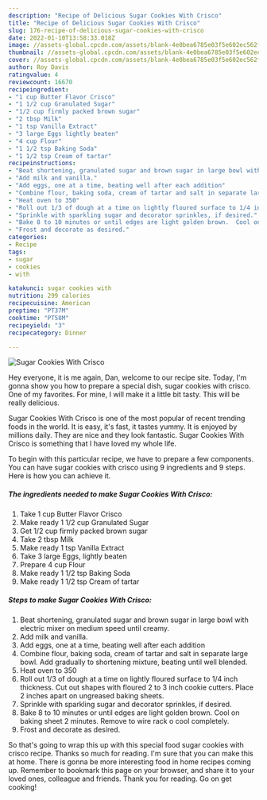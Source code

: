```yaml
---
description: "Recipe of Delicious Sugar Cookies With Crisco"
title: "Recipe of Delicious Sugar Cookies With Crisco"
slug: 176-recipe-of-delicious-sugar-cookies-with-crisco
date: 2022-01-10T13:58:33.018Z
image: //assets-global.cpcdn.com/assets/blank-4e0bea6785e03f5e602ec562f230caae08da540cada707380b4fe1bbebba43da.png
thumbnail: //assets-global.cpcdn.com/assets/blank-4e0bea6785e03f5e602ec562f230caae08da540cada707380b4fe1bbebba43da.png
cover: //assets-global.cpcdn.com/assets/blank-4e0bea6785e03f5e602ec562f230caae08da540cada707380b4fe1bbebba43da.png
author: Roy Davis
ratingvalue: 4
reviewcount: 16670
recipeingredient:
- "1 cup Butter Flavor Crisco"
- "1 1/2 cup Granulated Sugar"
- "1/2 cup firmly packed brown sugar"
- "2 tbsp Milk"
- "1 tsp Vanilla Extract"
- "3 large Eggs lightly beaten"
- "4 cup Flour"
- "1 1/2 tsp Baking Soda"
- "1 1/2 tsp Cream of tartar"
recipeinstructions:
- "Beat shortening, granulated sugar and brown sugar in large bowl with electric mixer on medium speed until creamy."
- "Add milk and vanilla."
- "Add eggs, one at a time, beating well after each addition"
- "Combine flour, baking soda, cream of tartar and salt in separate large bowl.  Add gradually to shortening mixture, beating until well blended."
- "Heat oven to 350"
- "Roll out 1/3 of dough at a time on lightly floured surface to 1/4 inch thickness.  Cut out shapes with floured 2 to 3 inch cookie cutters.  Place 2 inches apart on ungreased baking sheets."
- "Sprinkle with sparkling sugar and decorator sprinkles, if desired."
- "Bake 8 to 10 minutes or until edges are light golden brown.  Cool on baking sheet 2 minutes.  Remove to wire rack o cool completely."
- "Frost and decorate as desired."
categories:
- Recipe
tags:
- sugar
- cookies
- with

katakunci: sugar cookies with 
nutrition: 299 calories
recipecuisine: American
preptime: "PT37M"
cooktime: "PT58M"
recipeyield: "3"
recipecategory: Dinner

---
```



![Sugar Cookies With Crisco](//assets-global.cpcdn.com/assets/blank-4e0bea6785e03f5e602ec562f230caae08da540cada707380b4fe1bbebba43da.png)

Hey everyone, it is me again, Dan, welcome to our recipe site. Today, I'm gonna show you how to prepare a special dish, sugar cookies with crisco. One of my favorites. For mine, I will make it a little bit tasty. This will be really delicious.



Sugar Cookies With Crisco is one of the most popular of recent trending foods in the world. It is easy, it's fast, it tastes yummy. It is enjoyed by millions daily. They are nice and they look fantastic. Sugar Cookies With Crisco is something that I have loved my whole life.


To begin with this particular recipe, we have to prepare a few components. You can have sugar cookies with crisco using 9 ingredients and 9 steps. Here is how you can achieve it.

<!--inarticleads1-->

##### The ingredients needed to make Sugar Cookies With Crisco:

1. Take 1 cup Butter Flavor Crisco
1. Make ready 1 1/2 cup Granulated Sugar
1. Get 1/2 cup firmly packed brown sugar
1. Take 2 tbsp Milk
1. Make ready 1 tsp Vanilla Extract
1. Take 3 large Eggs, lightly beaten
1. Prepare 4 cup Flour
1. Make ready 1 1/2 tsp Baking Soda
1. Make ready 1 1/2 tsp Cream of tartar




<!--inarticleads2-->

##### Steps to make Sugar Cookies With Crisco:

1. Beat shortening, granulated sugar and brown sugar in large bowl with electric mixer on medium speed until creamy.
1. Add milk and vanilla.
1. Add eggs, one at a time, beating well after each addition
1. Combine flour, baking soda, cream of tartar and salt in separate large bowl.  Add gradually to shortening mixture, beating until well blended.
1. Heat oven to 350
1. Roll out 1/3 of dough at a time on lightly floured surface to 1/4 inch thickness.  Cut out shapes with floured 2 to 3 inch cookie cutters.  Place 2 inches apart on ungreased baking sheets.
1. Sprinkle with sparkling sugar and decorator sprinkles, if desired.
1. Bake 8 to 10 minutes or until edges are light golden brown.  Cool on baking sheet 2 minutes.  Remove to wire rack o cool completely.
1. Frost and decorate as desired.




So that's going to wrap this up with this special food sugar cookies with crisco recipe. Thanks so much for reading. I'm sure that you can make this at home. There is gonna be more interesting food in home recipes coming up. Remember to bookmark this page on your browser, and share it to your loved ones, colleague and friends. Thank you for reading. Go on get cooking!
